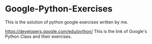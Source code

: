 # Google-Python-Exercises
This is the solution of python google exercises written by me.

https://developers.google.com/edu/python/  This is the link of Google's Python Class and their exercises.
